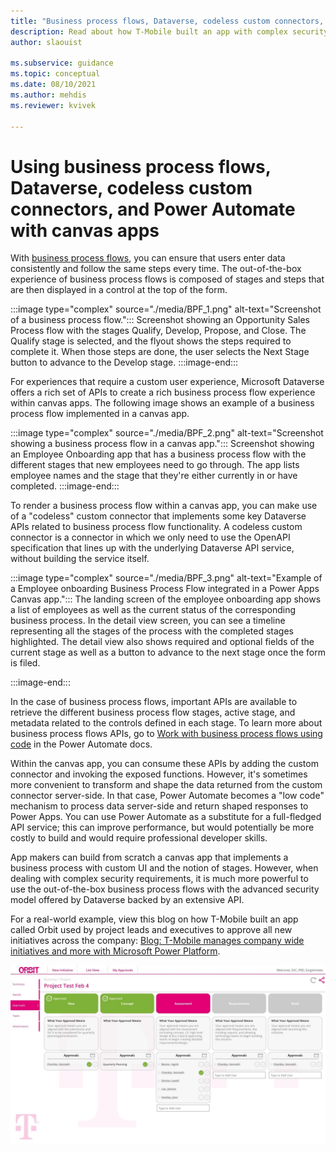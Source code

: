 ```yaml
---
title: "Business process flows, Dataverse, codeless custom connectors, and Power Automate with canvas apps  | Microsoft Docs"
description: Read about how T-Mobile built an app with complex security requirements by using business process flows technology with the advanced security model of Dataverse.
author: slaouist

ms.subservice: guidance
ms.topic: conceptual
ms.date: 08/10/2021
ms.author: mehdis
ms.reviewer: kvivek
  
---
```


# Using business process flows, Dataverse, codeless custom connectors, and Power Automate with canvas apps 

With [business process flows](/power-automate/business-process-flows-overview), you can ensure that users enter data consistently and follow the same steps every time. The out-of-the-box experience of business process flows is composed of stages and steps that are then displayed in a control at the top of the form.


:::image type="complex" source="./media/BPF_1.png" alt-text="Screenshot of a business process flow.":::
   Screenshot showing an Opportunity Sales Process flow with the stages Qualify, Develop, Propose, and Close. The Qualify stage is selected, and the flyout shows the steps required to complete it. When those steps are done, the user selects the Next Stage button to advance to the Develop stage.
:::image-end:::

For experiences that require a custom user experience, Microsoft Dataverse offers a rich set of APIs to create a rich business process flow experience within canvas apps. The following image shows an example of a business process flow implemented in a canvas app.

:::image type="complex" source="./media/BPF_2.png" alt-text="Screenshot showing a business process flow in a canvas app.":::
   Screenshot showing an Employee Onboarding app that has a business process flow with the different stages that new employees need to go through. The app lists employee names and the stage that they're either currently in or have completed.
:::image-end:::

To render a business process flow within a canvas app, you can make use of a "codeless" custom connector that implements some key Dataverse APIs related to business process flow functionality. A codeless custom connector is a connector in which we only need to use the OpenAPI specification that lines up with the underlying Dataverse API service, without building the service itself. 


:::image type="complex" source="./media/BPF_3.png" alt-text="Example of a Employee onboarding Business Process Flow integrated in a Power Apps Canvas app.":::
    The landing screen of the employee onboarding app shows a list of employees as well as the current status of the corresponding business process. In the detail view screen, you can see a timeline representing all the stages of the process with the completed stages highlighted. The detail view also shows required and optional fields of the current stage as well as a button to advance to the next stage once the form is filed. 

:::image-end:::

In the case of business process flows, important APIs are available to retrieve the different business process flow stages, active stage, and metadata related to the controls defined in each stage. To learn more about business process flows APIs, go to [Work with business process flows using code](/power-automate/developer/business-process-flows-code) in the Power Automate docs. 

Within the canvas app, you can consume these APIs by adding the custom connector and invoking the exposed functions. However, it's sometimes more convenient to transform and shape the data returned from the custom connector server-side. In that case, Power Automate becomes a "low code" mechanism to process data server-side and return shaped responses to Power Apps. You can use Power Automate as a substitute for a full-fledged API service; this can improve performance, but would potentially be more costly to build and would require professional developer skills.

App makers can build from scratch a canvas app that implements a business process with custom UI and the notion of stages. However, when dealing with complex security requirements, it is much more powerful to use the out-of-the-box business process flows with the advanced security model offered by Dataverse backed by an extensive API.

For a real-world example, view this blog on how T-Mobile built an app called Orbit used by project leads and executives to approve all new initiatives across the company: [Blog: T-Mobile manages company wide initiatives and more with Microsoft Power Platform](https://powerapps.microsoft.com/blog/tmobile/). 

![Screenshot of the T-Mobile Orbit canvas app for tracking initiatives and managing a multiple-stage approval process.](./media/T-MobileOrbitApp1.jpg)